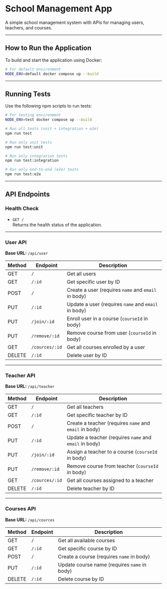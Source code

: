 # School Management App

A simple school management system with APIs for managing users, teachers, and courses.

---

## How to Run the Application

To build and start the application using Docker:

```bash
# For default environment
NODE_ENV=default docker compose up --build

```

---

##  Running Tests

Use the following npm scripts to run tests:

```bash
# For testing environment
NODE_ENV=test docker compose up --build

# Run all tests (unit + integration + e2e)
npm run test

# Run only unit tests
npm run test:unit

# Run only integration tests
npm run test:integration

# Run only end-to-end (e2e) tests
npm run test:e2e
```

---

##  API Endpoints

###  Health Check

- `GET /`  
  Returns the health status of the application.

---

###  User API

**Base URL:** `/api/user`

| Method | Endpoint            | Description                                      |
|--------|---------------------|--------------------------------------------------|
| GET    | `/`                 | Get all users                                    |
| GET    | `/:id`              | Get specific user by ID                          |
| POST   | `/`                 | Create a user (requires `name` and `email` in body) |
| PUT    | `/:id`              | Update a user (requires `name` and `email` in body) |
| PUT    | `/join/:id`         | Enroll user in a course (`courseId` in body)     |
| PUT    | `/remove/:id`       | Remove course from user (`courseId` in body)     |
| GET    | `/cources/:id`      | Get all courses enrolled by a user               |
| DELETE | `/:id`              | Delete user by ID                                |

---

###  Teacher API

**Base URL:** `/api/teacher`

| Method | Endpoint            | Description                                        |
|--------|---------------------|----------------------------------------------------|
| GET    | `/`                 | Get all teachers                                   |
| GET    | `/:id`              | Get specific teacher by ID                         |
| POST   | `/`                 | Create a teacher (requires `name` and `email` in body) |
| PUT    | `/:id`              | Update a teacher (requires `name` and `email` in body) |
| PUT    | `/join/:id`         | Assign a teacher to a course (`courseId` in body)  |
| PUT    | `/remove/:id`       | Remove course from teacher (`courseId` in body)    |
| GET    | `/cources/:id`      | Get all courses assigned to a teacher              |
| DELETE | `/:id`              | Delete teacher by ID                               |

---

### Courses API

**Base URL:** `/api/cources`

| Method | Endpoint    | Description                                 |
|--------|-------------|---------------------------------------------|
| GET    | `/`         | Get all available courses                   |
| GET    | `/:id`      | Get specific course by ID                   |
| POST   | `/`         | Create a course (requires `name` in body)   |
| PUT    | `/:id`      | Update course name (requires `name` in body)|
| DELETE | `/:id`      | Delete course by ID                         |
